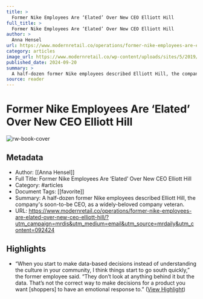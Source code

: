 ```yaml
---
title: >
  Former Nike Employees Are ‘Elated’ Over New CEO Elliott Hill
full_title: >
  Former Nike Employees Are ‘Elated’ Over New CEO Elliott Hill
author: >
  Anna Hensel
url: https://www.modernretail.co/operations/former-nike-employees-are-elated-over-new-ceo-elliott-hill/?utm_campaign=mrdis&utm_medium=email&utm_source=mrdaily&utm_content=092424
category: articles
image_url: https://www.modernretail.co/wp-content/uploads/sites/5/2019/06/nikehouse1-1-1024x427.jpg
published_date: 2024-09-20
summary: >
  A half-dozen former Nike employees described Elliott Hill, the company's soon-to-be CEO, as a widely-beloved company veteran.
source: reader
---
```

# Former Nike Employees Are ‘Elated’ Over New CEO Elliott Hill

![rw-book-cover](https://www.modernretail.co/wp-content/uploads/sites/5/2019/06/nikehouse1-1-1024x427.jpg)

## Metadata
- Author: [[Anna Hensel]]
- Full Title: Former Nike Employees Are ‘Elated’ Over New CEO Elliott Hill
- Category: #articles
- Document Tags: [[favorite]] 
- Summary: A half-dozen former Nike employees described Elliott Hill, the company's soon-to-be CEO, as a widely-beloved company veteran.
- URL: https://www.modernretail.co/operations/former-nike-employees-are-elated-over-new-ceo-elliott-hill/?utm_campaign=mrdis&utm_medium=email&utm_source=mrdaily&utm_content=092424

## Highlights
- “When you start to make data-based decisions instead of understanding the culture in your community, I think things start to go south quickly,” the former employee said. “They don’t look at anything behind it but the data. That’s not the correct way to make decisions for a product you want [shoppers] to have an emotional response to.” ([View Highlight](https://read.readwise.io/read/01j8pwxkcm5mdg0m9sjh8sjnv7))


